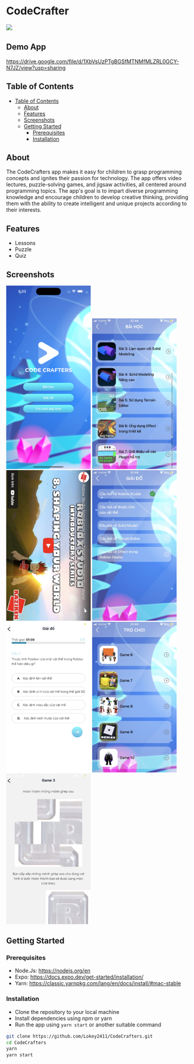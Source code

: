 # CodeCrafter

<image src="images/logo.png">

## Demo App

https://drive.google.com/file/d/1XbVsUzPTgBGSfMTNMfMLZRL0GCY-N7JZ/view?usp=sharing

## Table of Contents

-   [Table of Contents](#table-of-contents)
    -   [About](#about)
    -   [Features](#features)
    -   [Screenshots](#screenshots)
    -   [Getting Started](#getting-started)
        -   [Prerequisites](#prerequisites)
        -   [Installation](#installation)

## About

The CodeCrafters app makes it easy for children to grasp programming concepts and ignites their passion for technology. The app offers video lectures, puzzle-solving games, and jigsaw activities, all centered around programming topics. The app's goal is to impart diverse programming knowledge and encourage children to develop creative thinking, providing them with the ability to create intelligent and unique projects according to their interests.

## Features

-   Lessons
-   Puzzle
-   Quiz

## Screenshots

<p float='left'>
<img src="images/home.png" width="45%" alt='screen1'>
<img src="images/VideoHome.jpg" width="45%" alt='screen1'>
<img src="images/Video.jpg" width="45%" alt='screen1'>
<img src="images/QuizHome.jpg" width="45%" alt='screen1'>
<img src="images/QuizAns.jpg" width="45%" alt='screen1'>
<img src="images/PuzzleHome.jpg" width="45%" alt='screen1'>
<img src="images/Puzzle.jpg" width="45%" alt='screen1'>
</p>

## Getting Started

### Prerequisites

-   Node.Js: https://nodejs.org/en
-   Expo: https://docs.expo.dev/get-started/installation/
-   Yarn: https://classic.yarnpkg.com/lang/en/docs/install/#mac-stable

### Installation

-   Clone the repository to your local machine
-   Install dependencies using npm or yarn
-   Run the app using `yarn start` or another suitable command

```bash
git clone https://github.com/Lokey2411/CodeCrafters.git
cd CodeCrafters
yarn
yarn start

```
